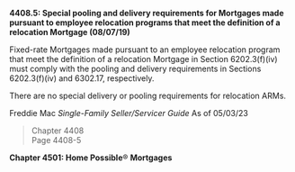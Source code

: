 **4408.5: Special pooling and delivery requirements for Mortgages made
pursuant to employee relocation programs that meet the definition of a
relocation Mortgage (08/07/19)**

Fixed-rate Mortgages made pursuant to an employee relocation program
that meet the definition of a relocation Mortgage in Section
6202.3(f)(iv) must comply with the pooling and delivery requirements in
Sections 6202.3(f)(iv) and 6302.17, respectively.

There are no special delivery or pooling requirements for relocation
ARMs.

Freddie Mac *Single-Family Seller/Servicer Guide* As of 05/03/23

> Chapter 4408\
> Page 4408-5

**Chapter 4501: Home Possible**® **Mortgages**